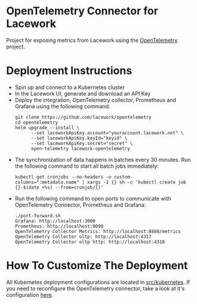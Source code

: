 # OpenTelemetry Connector for Lacework
Project for exposing metrics from Lacework using the [OpenTelemetry](https://opentelemetry.io/) project.

# Deployment Instructions
* Spin up and connect to a Kubernetes cluster
* In the Lacework UI, generate and download an API Key
* Deploy the integration, OpenTelemetry collector, Prometheus and Grafana using the following command:
  ```
  git clone https://github.com/lacework/opentelemetry
  cd opentelemetry
  helm upgrade --install \
        --set laceworkApiKey.account="youraccount.lacework.net" \
        --set laceworkApiKey.keyId="keyid" \
        --set laceworkApiKey.secret="secret" \
        open-telemetry lacework-opentelemetry
  ```
* The synchronization of data happens in batches every 30 minutes. Run the following command to start all batch jobs immediately:
  ```
  kubectl get cronjobs --no-headers -o custom-columns=":metadata.name" | xargs -I {} sh -c 'kubectl create job {}-$(date +%s) --from=cronjob/{}'
  ```
* Run the following command to open ports to communicate with OpenTelemetry Connector, Prometheus and Grafana:
  ```
  ./port-forward.sh
  Grafana: http://localhost:3000
  Prometheus: http://localhost:9090
  OpenTelemetry Collector Metrics: http://localhost:8888/metrics
  OpenTelemetry Collector oltp: http://localhost:4317
  OpenTelemetry Collector oltp http: http://localhost:4318
  ```

# How To Customize The Deployment
All Kubernetes deployment configurations are located in [src/kubernetes](src/kubernetes). If you need to reconfigure the OpenTelemetry connector, take a look at it's configuration [here](src/kubernetes/opentelemetry-collector.yaml).
